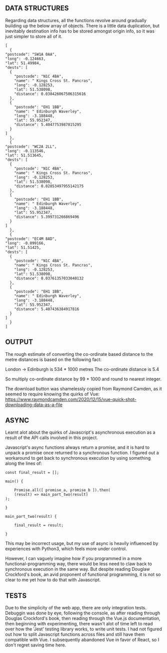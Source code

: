 
##  DATA STRUCTURES

Regarding data structures, all the functions revolve around gradually
building up the below array of objects. There is a little data
duplication, but inevitably destination info has to be stored amongst
origin info, so it was just simpler to store all of it.

    [
      {
	"postcode": "SW1A 0AA",
	"long": -0.124663,
	"lat": 51.49984,
	"dests": [
	  {
	    "postcode": "N1C 4BA",
	    "name": " Kings Cross St. Pancras",
	    "long": -0.128253,
	    "lat": 51.538098,
	    "distance": 0.038426067506315616
	  },
	  {
	    "postcode": "EH1 1BB",
	    "name": " Edinburgh Waverley",
	    "long": -3.188448,
	    "lat": 55.952347,
	    "distance": 5.4047753987815295
	  }
	]
      },
      {
	"postcode": "WC2A 2LL",
	"long": -0.113546,
	"lat": 51.513645,
	"dests": [
	  {
	    "postcode": "N1C 4BA",
	    "name": " Kings Cross St. Pancras",
	    "long": -0.128253,
	    "lat": 51.538098,
	    "distance": 0.02853497955142175
	  },
	  {
	    "postcode": "EH1 1BB",
	    "name": " Edinburgh Waverley",
	    "long": -3.188448,
	    "lat": 55.952347,
	    "distance": 5.399731266869496
	  }
	]
      },
      {
	"postcode": "EC4M 8AD",
	"long": -0.099166,
	"lat": 51.51425,
	"dests": [
	  {
	    "postcode": "N1C 4BA",
	    "name": " Kings Cross St. Pancras",
	    "long": -0.128253,
	    "lat": 51.538098,
	    "distance": 0.03761357033040132
	  },
	  {
	    "postcode": "EH1 1BB",
	    "name": " Edinburgh Waverley",
	    "long": -3.188448,
	    "lat": 55.952347,
	    "distance": 5.407436384917816
	  }
	]
      }
    ]


##  OUTPUT

The rough estimate of converting the co-ordinate based distance to the
metre distances is based on the following fact:

London -> Edinburgh is 534 * 1000 metres
The co-ordinate distance is 5.4

So multiply co-ordinate distance by 99 * 1000 and round to nearest integer.

The download button was shamelessly copied from Raymond Camden, as it seemed to require knowing the quirks of Vue:
https://www.raymondcamden.com/2020/12/15/vue-quick-shot-downloading-data-as-a-file


##  ASYNC

Learnt alot about the quirks of Javascript's asynchronous execution as
a result of the API calls involved in this project.

Javascript's async functions always return a promise, and it is hard
to unpack a promise once returned to a synchronous function. I figured
out a workaround to get back to synchronous execution by using
something along the lines of:

    const final_result = [];

    main() {

        Promise.all([ promise_a, promise_b ]).then(
	    (result) => main_part_two(result)
	);

    }

    main_part_two(result) {

        final_result = result;

    }

This may be incorrect usage, but my use of async is heavily influenced
by experiences with Python3, which feels more under control.

However, I can vaguely imagine how if you programmed in a more
functional-programming way, there would be less need to claw back to
synchronous execution in the same way. But despite reading Douglaw
Crockford's book, an avid proponent of functional programming, it is
not so clear to me yet how to do that with Javascript.

##  TESTS

Due to the simplicity of the web app, there are only integration
tests. Debuggin was done by eye, following the console, as after
reading through Douglas Crockford's book, then reading through the
Vue.js documentation, then beginning with experimenting, there wasn't
alot of time left to read over how the 'Jest' testing library works,
to write unit tests. I had not figured out how to split Javascript
functions across files and still have them compatible with Vue. I
subsequently abandoned Vue in favor of React, so I don't regret saving
time here.


